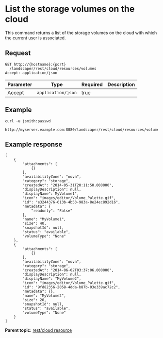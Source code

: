 # List the storage volumes on the cloud

This command returns a list of the storage volumes on the cloud with which the current user is associated.

## Request

```
GET http://{hostname}:{port}
  /landscaper/rest/cloud/resources/volumes
Accept: application/json

```

|Parameter|Type|Required|Description|
|---------|----|--------|-----------|
|Accept|`application/json`|true| |

## Example

```
curl -u jsmith:passwd 
  http://myserver.example.com:8080/landscaper/rest/cloud/resources/volumes
```

## Example response

```
[
    {
        "attachments": [
            {}
        ],
        "availabilityZone": "nova",
        "category": "storage",
        "createdAt": "2014-05-31T20:11:50.000000",
        "displayDescription": null,
        "displayName": MyVolume1",
        "icon": "images/editor/Volume_Palette.gif",
        "id": "e3244376-613b-4b53-983a-8e24ec892d16",
        "metadata": {
            "readonly": "False"
        },
        "name": "MyVolume1",
        "size": 40,
        "snapshotId": null,
        "status": "available",
        "volumeType": "None"
    },
    {
        "attachments": [
            {}
        ],
        "availabilityZone": "nova",
        "category": "storage",
        "createdAt": "2014-06-02T03:37:06.000000",
        "displayDescription": null,
        "displayName": "MyVolume2",
        "icon": "images/editor/Volume_Palette.gif",
        "id": "9fd82356-2058-4dda-b87b-03e339ac72c2",
        "metadata": {},
        "name": "MyVolume2",
        "size": 20,
        "snapshotId": null,
        "status": "available",
        "volumeType": "None"
    }
]
```

**Parent topic:** [rest/cloud resource](../../com.ibm.edt.api.doc/topics/rest_cloud.md)

